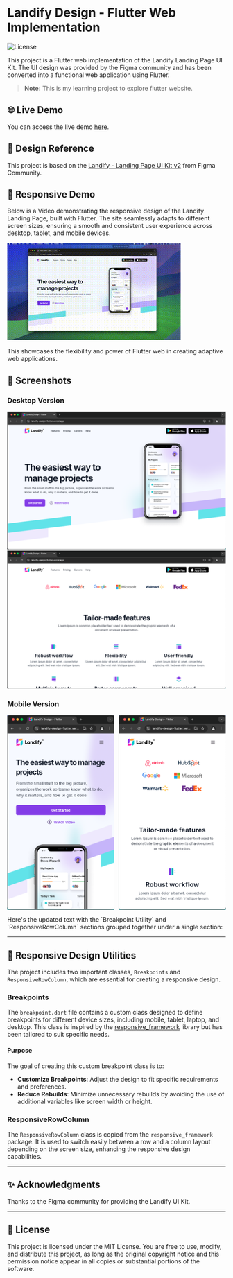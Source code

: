 # Landify Design - Flutter Web Implementation

![License](https://img.shields.io/badge/license-MIT-green)

This project is a Flutter web implementation of the Landify Landing Page UI Kit. The UI design was provided by the Figma community and has been converted into a functional web application using Flutter.

> **Note:** This is my learning project to explore flutter website.

## 🌐 Live Demo

You can access the live demo [here](https://landify-design-flutter.vercel.app).

## 🎨 Design Reference

This project is based on the [Landify - Landing Page UI Kit v2](<https://www.figma.com/design/088L8rIAnc29ArpVGDNG5y/Landify---Landing-Page-UI-Kit-v2-(Community)?node-id=1973-6598&t=KM6f0RjBK3Yq0WT8-0>) from Figma Community.

## 🎥 Responsive Demo

Below is a Video demonstrating the responsive design of the Landify Landing Page, built with Flutter. The site seamlessly adapts to different screen sizes, ensuring a smooth and consistent user experience across desktop, tablet, and mobile devices.

![Demo](./screenshots/demo.gif)

This showcases the flexibility and power of Flutter web in creating adaptive web applications.

## 📸 Screenshots

### Desktop Version

![Desktop Screenshot 1](./screenshots/dekstop-1.png)
![Desktop Screenshot 2](./screenshots/dekstop-2.png)

### Mobile Version

<p align="center" style="display: flex; justify-content: space-between;">
  <img src="./screenshots/mobile-1.png" alt="Mobile Screenshot 1" width="49%" />
  <img src="./screenshots/mobile-2.png" alt="Mobile Screenshot 2" width="49%" />
</p>
Here's the updated text with the `Breakpoint Utility` and `ResponsiveRowColumn` sections grouped together under a single section:

---

## 📁 Responsive Design Utilities

The project includes two important classes, `Breakpoints` and `ResponsiveRowColumn`, which are essential for creating a responsive design.

### Breakpoints

The `breakpoint.dart` file contains a custom class designed to define breakpoints for different device sizes, including mobile, tablet, laptop, and desktop. This class is inspired by the [responsive_framework](https://pub.dev/packages/responsive_framework) library but has been tailored to suit specific needs.

#### Purpose

The goal of creating this custom breakpoint class is to:

- **Customize Breakpoints**: Adjust the design to fit specific requirements and preferences.
- **Reduce Rebuilds**: Minimize unnecessary rebuilds by avoiding the use of additional variables like screen width or height.

### ResponsiveRowColumn

The `ResponsiveRowColumn` class is copied from the `responsive_framework` package. It is used to switch easily between a row and a column layout depending on the screen size, enhancing the responsive design capabilities.

---

## ✨ Acknowledgments

Thanks to the Figma community for providing the Landify UI Kit.

---

## 📝 License

This project is licensed under the MIT License. You are free to use, modify, and distribute this project, as long as the original copyright notice and this permission notice appear in all copies or substantial portions of the software.
